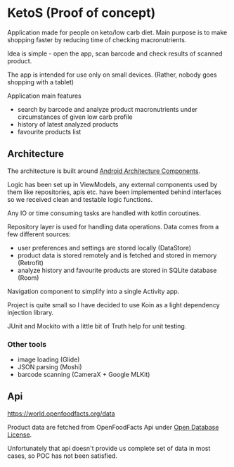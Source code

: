 # KetoS (Proof of concept)

Application made for people on keto/low carb diet. 
Main purpose is to make shopping faster by reducing time of checking macronutrients.

Idea is simple - open the app, scan barcode and check results of scanned product.

The app is intended for use only on small devices. (Rather, nobody goes shopping with a tablet)

Application main features
- search by barcode and analyze product macronutrients under circumstances of given low carb profile
- history of latest analyzed products
- favourite products list

<!--- TODO screens -->

## Architecture

The architecture is built around [Android Architecture Components](https://developer.android.com/topic/libraries/architecture/).

Logic has been set up in ViewModels, any external components used by them like repositories, apis etc. have been implemented behind interfaces so we received clean and testable logic functions. 

Any IO or time consuming tasks are handled with kotlin coroutines. 

Repository layer is used for handling data operations. Data comes from a few different sources:
- user preferences and settings are stored locally (DataStore)
- product data is stored remotely and is fetched and stored in memory (Retrofit)
- analyze history and favourite products are stored in SQLite database (Room)

Navigation component to simplify into a single Activity app.

Project is quite small so I have decided to use Koin as a light dependency injection library.

<!--- TODO Espresso for basic instrumentation tests and JUnit and Mockito for unit testing. -->
JUnit and Mockito with a little bit of Truth help for unit testing.

### Other tools

- image loading (Glide)
- JSON parsing (Moshi)
- barcode scanning (CameraX + Google MLKit)
 
## Api
 
https://world.openfoodfacts.org/data
 
Product data are fetched from OpenFoodFacts Api under [Open Database License](https://opendatacommons.org/licenses/odbl/1-0/).

Unfortunately that api doesn't provide us complete set of data in most cases, so POC has not been satisfied.